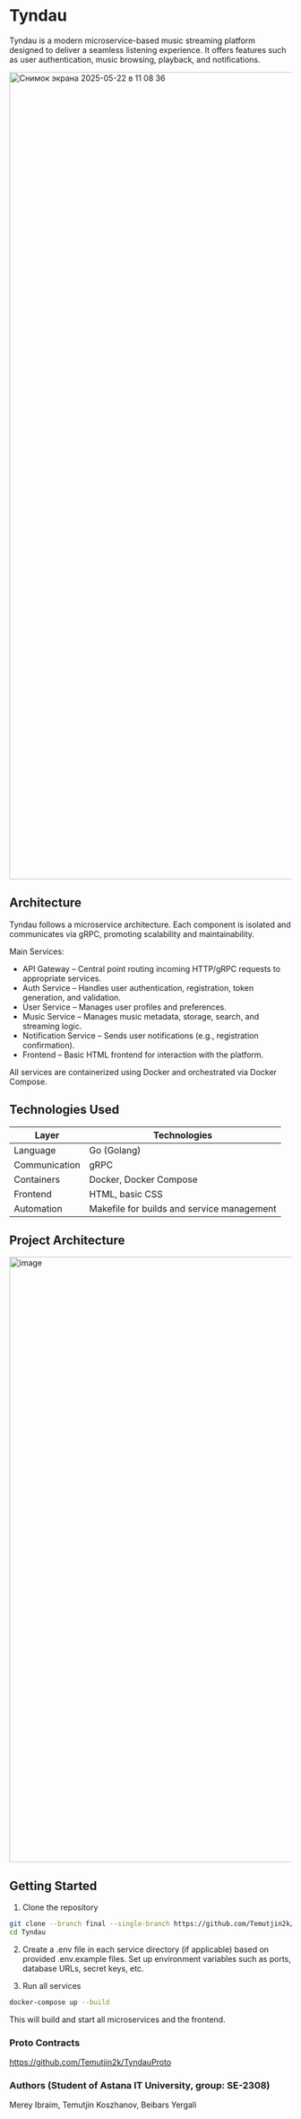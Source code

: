 # Tyndau
Tyndau is a modern microservice-based music streaming platform designed to deliver a seamless listening experience. It offers features such as user authentication, music browsing, playback, and notifications.

<img width="1439" alt="Снимок экрана 2025-05-22 в 11 08 36" src="https://github.com/user-attachments/assets/7215cc6a-fc62-44be-8569-1fc70d0adcab" />

## Architecture
Tyndau follows a microservice architecture. Each component is isolated and communicates via gRPC, promoting scalability and maintainability.

Main Services:

* API Gateway – Central point routing incoming HTTP/gRPC requests to appropriate services.
* Auth Service – Handles user authentication, registration, token generation, and validation.
* User Service – Manages user profiles and preferences.
* Music Service – Manages music metadata, storage, search, and streaming logic.
* Notification Service – Sends user notifications (e.g., registration confirmation).
* Frontend – Basic HTML frontend for interaction with the platform.
  
All services are containerized using Docker and orchestrated via Docker Compose.

## Technologies Used

| Layer         | Technologies                                |
|---------------|---------------------------------------------|
| Language      | Go (Golang)                                 |
| Communication | gRPC                                        |
| Containers    | Docker, Docker Compose                      |
| Frontend      | HTML, basic CSS                             |
| Automation    | Makefile for builds and service management  |

## Project Architecture

<img width="1302" height="1079" alt="image" src="https://github.com/user-attachments/assets/da92b698-7e8f-4f78-a8b8-4d0c26569804" />


## Getting Started

1. Clone the repository
   
```bash
git clone --branch final --single-branch https://github.com/Temutjin2k/Tyndau.git
cd Tyndau
```

2. Create a .env file in each service directory (if applicable) based on provided .env.example files. Set up environment variables such as ports, database URLs, secret keys, etc.

3. Run all services

```bash
docker-compose up --build
```

This will build and start all microservices and the frontend.

### Proto Contracts
https://github.com/Temutjin2k/TyndauProto

### Authors (Student of Astana IT University, group: SE-2308)
Merey Ibraim, Temutjin Koszhanov, Beibars Yergali

